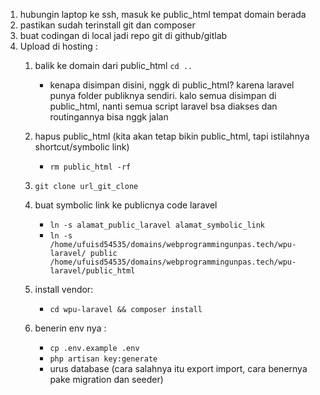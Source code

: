 1. hubungin laptop ke ssh, masuk ke public_html tempat domain berada
2. pastikan sudah terinstall git dan composer
3. buat codingan di local jadi repo git di github/gitlab
4. Upload di hosting :
	1. balik ke domain dari public_html `cd ..`
		- kenapa disimpan disini, nggk di public_html? karena laravel punya folder publiknya sendiri. kalo semua disimpan di public_html, nanti semua script laravel bsa diakses dan routingannya bisa nggk jalan 
	2. hapus public_html (kita akan tetap bikin public_html, tapi istilahnya shortcut/symbolic link)
		- `rm public_html -rf`
	3. `git clone url_git_clone`
	4. buat symbolic link ke publicnya code laravel
		- `ln -s alamat_public_laravel alamat_symbolic_link`
		- `ln -s /home/ufuisd54535/domains/webprogrammingunpas.tech/wpu-laravel/ public /home/ufuisd54535/domains/webprogrammingunpas.tech/wpu-laravel/public_html`
		   
	5. install vendor:
		- `cd wpu-laravel && composer install`
	6. benerin env nya :
		- `cp .env.example .env`
		- `php artisan key:generate`
		- urus database (cara salahnya itu export import, cara benernya pake migration dan seeder) 	
		  
	